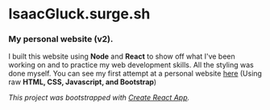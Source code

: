 # IsaacGluck.surge.sh
### My personal website (v2).

I built this website using **Node** and **React** to show off what I\'ve been working on and to practice my web development skills. All the styling was done myself. You can see my first attempt at a personal website <a href="IsaacGluck.github.io">here</a> (Using raw **HTML, CSS, Javascript, and Bootstrap**)


*This project was bootstrapped with [Create React App](https://github.com/facebookincubator/create-react-app).*
